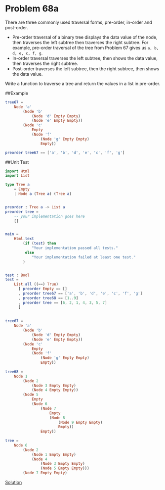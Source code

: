 # Problem 68a

There are three commonly used traversal forms, pre-order, in-order and post-order. 

* Pre-order traversal of a binary tree displays the data value of the node, then traverses the left subtree then traverses the right subtree. For example, pre-order traversal of the tree from Problem 67 gives us ```a, b, d, e, c, f, g```.
* In-order traversal traverses the left subtree, then shows the data value, then traverses the right subtree. 
* Post-order traverses the left subtree, then the right subtree, then shows the data value.

Write a function to traverse a tree and return the values in a list in pre-order.


##Example
```elm
tree67 = 
    Node 'a'
        (Node 'b'
            (Node 'd' Empty Empty)
            (Node 'e' Empty Empty))
        (Node 'c' 
            Empty 
            (Node 'f' 
                (Node 'g' Empty Empty) 
                Empty))

preorder tree67 == ['a', 'b', 'd', 'e', 'c', 'f', 'g']  
```

##Unit Test
```elm
import Html
import List

type Tree a
    = Empty
    | Node a (Tree a) (Tree a)


preorder : Tree a -> List a
preorder tree =
    -- your implementation goes here
    []


main =
    Html.text
        (if (test) then
            "Your implementation passed all tests."
         else
            "Your implementation failed at least one test."
        )


test : Bool
test =
    List.all ((==) True)
      [ preorder Empty == []
      , preorder tree67 == ['a', 'b', 'd', 'e', 'c', 'f', 'g'] 
      , preorder tree68 == [1..9] 
      , preorder tree == [6, 2, 1, 4, 3, 5, 7] 
      ]
      
      
tree67 = 
    Node 'a'
        (Node 'b'
            (Node 'd' Empty Empty)
            (Node 'e' Empty Empty))
        (Node 'c' 
            Empty 
            (Node 'f' 
                (Node 'g' Empty Empty) 
                Empty))
                
tree68 = 
    Node 1
        (Node 2
            (Node 3 Empty Empty)
            (Node 4 Empty Empty))
        (Node 5 
            Empty 
            (Node 6 
                (Node 7 
                    Empty 
                    (Node 8 
                        (Node 9 Empty Empty) 
                        Empty))
                Empty))
                
tree = 
    Node 6
        (Node 2
            (Node 1 Empty Empty)
            (Node 4 
                (Node 3 Empty Empty) 
                (Node 5 Empty Empty)))
        (Node 7 Empty Empty)

```

[Solution](../s/s68a.md)


